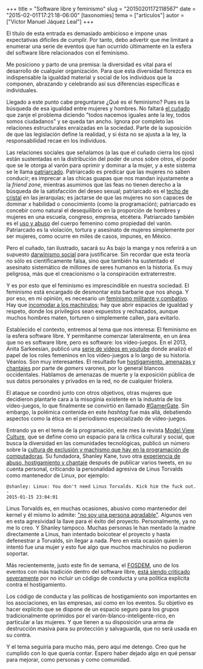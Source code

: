 +++
title = "Software libre y feminismo"
slug = "20150201172118567"
date = "2015-02-01T17:21:18-06:00"
[taxonomies]
tema = ["articulos"]
autor = ["Víctor Manuel Jáquez Leal"]
+++

El título de esta entrada es demasiado ambicioso e impone unas
expectativas difíciles de cumplir. Por tanto, debo advertir que me
limitaré a enumerar una serie de eventos que han ocurrido últimamente en
la esfera del software libre relacionados con el feminismo.

Me posiciono y parto de una premisa: la diversidad es vital para el
desarrollo de cualquier organización. Para que esta diversidad florezca
es indispensable la igualdad material y social de los individuos que la
componen, abrazando y celebrando así sus diferencias específicas e
individuales.

Llegado a este punto cabe preguntarse ¿Qué es el feminismo? Pues es la
búsqueda de esa igualdad entre mujeres y hombres. No faltará <a
href="http://blogs.elconfidencial.com/sociedad/espana-is-not-spain/2014-09-17/cunadismo-ilustrado-una-aproximacion-a-lo-rancio_198536/"
class="reference external">el cuñado</a> que zanje el problema diciendo
"todos nacemos iguales ante la ley, todos somos ciudadanos" y se queda
tan ancho. Ignora por completo las relaciones estructurales enraizadas
en la sociedad. Parte de la suposición de que las legislación define la
realidad, y si ésta no se ajusta a la ley, la responsabilidad recae en
los individuos.

<!-- more -->
Las relaciones sociales que señalamos (a las que el cuñado cierra los
ojos) están sustentadas en la distribución del poder de unos sobre
otros, el poder que se le otorga al varón para oprimir y dominar a la
mujer, y a este sistema se le llama
<a href="http://www.mujeresenred.net/spip.php?article1396"
class="reference external">patriarcado</a>. Patriarcado es predicar que
las mujeres no saben conducir; es imprecar a las chicas guapas que nos
mandan injustamente a la *friend zone*, mientras asumimos que las feas
no tienen derecho a la búsqueda de la satisfacción del deseo sexual;
patriarcado es el
<a href="https://es.wikipedia.org/wiki/Techo_de_cristal"
class="reference external">techo de cristal</a> en las jerarquías; es
jactarse de que las mujeres no son capaces de dominar x habilidad o
conocimiento (como la programación); patriarcado es concebir como
natural el desequilibrio en la proporción de hombres y mujeres en una
escuela, congreso, empresa, etcétera. Patriarcado también es el <a
href="http://www.inmujeres.gob.mx/images/stories/carrusel/violentometro.pdf"
class="reference external">uso y abuso</a> del cuerpo femenino como
propiedad del varón. Patriarcado es la violación, tortura y asesinato de
mujeres simplemente por ser mujeres, como ocurre en miles de casos,
impunes, en México.

Pero el cuñado, tan ilustrado, sacará su As bajo la manga y nos referirá
a un supuesto <a href="https://es.wikipedia.org/wiki/Darwinismo_social"
class="reference external">darwinismo social</a> para justificarse. Sin
recordar que esta teoría no sólo es científicamente falsa, sino que
también ha sustentado el asesinato sistemático de millones de seres
humanos en la historia. Es muy peligrosa, más que el creacionismo o la
conspiración extraterrestre.

Y es por esto que el feminismo es imprescindible en nuestra sociedad. El
feminismo está encargado de desmontar esta barbarie que nos ahoga. Y por
eso, en mi opinión, es necesario un
<a href="http://youtu.be/LL1_Uli9GBs"
class="reference external">feminismo militante y combativo</a>. Hay que
<a href="http://youtu.be/lx9UX72eMa0"
class="reference external">incomodar a los machirulos</a>; hay que abrir
espacios de igualdad y respeto, donde los privilegios sean expuestos y
rechazados, aunque muchos hombres maten, torturen o simplemente callen,
para evitarlo.

Establecido el contexto, entremos al tema que nos interesa: El feminismo
en la esfera software libre. Y permítanme comenzar lateralmente, en un
área que no es software libre, pero es software: los vídeo-juegos. En el
2013, Anita Sarkeesian, publicó una <a
href="http://youtu.be/X6p5AZp7r_Q?list=PLn4ob_5_ttEaA_vc8F3fjzE62esf9yP61"
class="reference external">serie de vídeos en youtube</a> donde analizó
el papel de los roles femeninos en los vídeo-juegos a lo largo de su
historia. Véanlos. Son muy interesantes. El resultado fue
<a href="http://youtu.be/9L_Wmeg7OTU"
class="reference external">hostigamiento, amenazas y chantajes</a> por
parte de *gamers* varones, por lo general blancos occidentales. Hablamos
de amenazas de muerte y la exposición pública de sus datos personales y
privados en la red, no de cualquier friolera.

El ataque se coordinó junto con otros objetivos, otras mujeres que
decidieron plantarle cara a la misoginia existente en la industria de
los vídeo-juegos, lo que finalmente se convirtió en llamado
<a href="https://en.wikipedia.org/wiki/Gamergate_controversy"
class="reference external">#GamerGate</a>. Sin embargo, la polémica
contenida en este *hashtag* fue más allá, debatiendo aspectos como la
ética en el periodismo especializado de vídeo-juegos.

Entrando ya en el tema de la programación, este mes la revista
<a href="https://modelviewculture.com/" class="reference external">Model
View Culture</a>, que se define como un espacio para la crítica cultural
y social, que busca la diversidad en las comunidades tecnológicas,
publicó un número sobre la
<a href="https://modelviewculture.com/issues/programming"
class="reference external">cultura de exclusión y machismo que hay en la
programación de computadoras</a>. Su fundadora, Shanley Kane, tuvo otra
<a href="http://pastebin.com/3jAQARCy"
class="reference external">experiencia de abuso, hostigamiento y
chantaje</a> después de publicar varios tweets, en su cuenta personal,
criticando la personalidad agresiva de Linus Torvalds como mantenedor de
Linux, por ejemplo:

    @shanley: Linux: You don't need Linus Torvalds. Kick him the fuck out. -
    2015-01-15 23:04:01

Linus Torvalds es, en muchas ocasiones, abusivo como mantenedor del
kernel y él mismo lo admite:
<a href="http://youtu.be/bAop_8l6_cI" class="reference external">"no soy
una persona agradable"</a>. Algunos ven en esta agresividad la llave
para el éxito del proyecto. Personalmente, ya no me lo creo. Y Shanley
tampoco. Muchas personas le han mentado la madre directamente a Linus,
han intentado boicotear el proyecto y hasta defenestrar a Torvalds, sin
llegar a nada. Pero en esta ocasión quien lo intentó fue una mujer y
esto fue algo que muchos machirulos no pudieron soportar.

Más recientemente, justo este fin de semana, el
<a href="https://fosdem.org/2015/" class="reference external">FOSDEM</a>,
uno de los eventos con más tradición dentro del software libre,
<a href="http://www.sarahmei.com/blog/2015/02/01/the-fosdem-conundrum/"
class="reference external">está siendo criticado severamente</a> por no
incluir un código de conducta y una política explícita contra el
hostigamiento.

Los código de conducta y las políticas de hostigamiento son importantes
en los asociaciones, en las empresas, así como en los eventos. Su
objetivo es hacer explícito que se dispone de un espacio seguro para los
grupos tradicionalmente oprimidos por el varón-blanco-inteligente-rico,
en particular a las mujeres. Y que tienen a su disposición una arma de
destrucción masiva para su protección y salvaguarda, que no será usada
en su contra.

Y el tema seguiría para mucho más, pero aquí me detengo. Creo que he
cumplido con lo que quería contar. Espero haber dejado algo en qué
pensar para mejorar, como personas y como comunidad.

